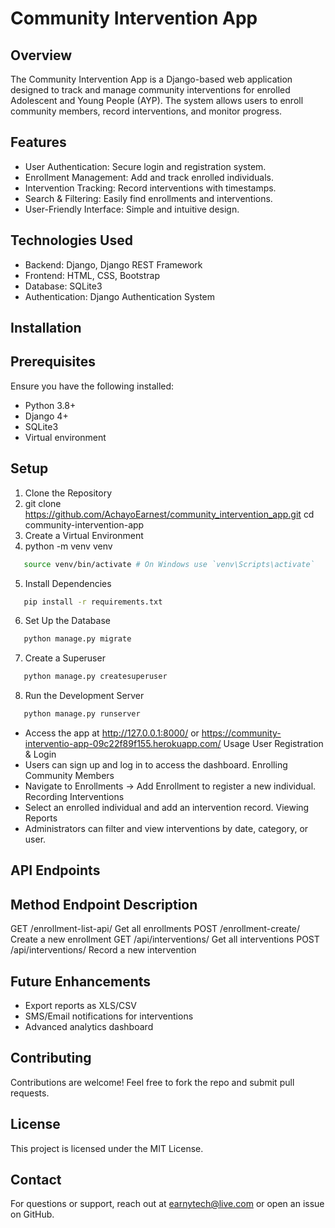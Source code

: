 # Community Intervention App

## Overview

The Community Intervention App is a Django-based web application designed to track and manage community interventions for enrolled Adolescent and Young People (AYP). The system allows users to enroll community members, record interventions, and monitor progress.

## Features

- User Authentication: Secure login and registration system.
- Enrollment Management: Add and track enrolled individuals.
- Intervention Tracking: Record interventions with timestamps.
- Search & Filtering: Easily find enrollments and interventions.
- User-Friendly Interface: Simple and intuitive design.

## Technologies Used

- Backend: Django, Django REST Framework
- Frontend: HTML, CSS, Bootstrap
- Database: SQLite3
- Authentication: Django Authentication System

## Installation

## Prerequisites

Ensure you have the following installed:

- Python 3.8+
- Django 4+
- SQLite3
- Virtual environment

## Setup

1. Clone the Repository
2. git clone https://github.com/AchayoEarnest/community_intervention_app.git
   cd community-intervention-app
3. Create a Virtual Environment
4. python -m venv venv

```sh
   source venv/bin/activate # On Windows use `venv\Scripts\activate`
```

5. Install Dependencies

```sh
   pip install -r requirements.txt
```

6. Set Up the Database

```sh
   python manage.py migrate
```

7. Create a Superuser

```sh
   python manage.py createsuperuser
```

8. Run the Development Server

```sh
   python manage.py runserver
```

- Access the app at http://127.0.0.1:8000/ or https://community-interventio-app-09c22f89f155.herokuapp.com/ 
  Usage
  User Registration & Login
- Users can sign up and log in to access the dashboard.
  Enrolling Community Members
- Navigate to Enrollments → Add Enrollment to register a new individual.
  Recording Interventions
- Select an enrolled individual and add an intervention record.
  Viewing Reports
- Administrators can filter and view interventions by date, category, or user.

## API Endpoints

## Method Endpoint Description

GET /enrollment-list-api/ Get all enrollments
POST /enrollment-create/ Create a new enrollment
GET /api/interventions/ Get all interventions
POST /api/interventions/ Record a new intervention

## Future Enhancements

- Export reports as XLS/CSV
- SMS/Email notifications for interventions
- Advanced analytics dashboard

## Contributing

Contributions are welcome! Feel free to fork the repo and submit pull requests.

## License

This project is licensed under the MIT License.

## Contact

For questions or support, reach out at earnytech@live.com or open an issue on GitHub.
